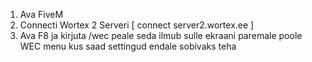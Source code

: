 1. Ava FiveM
2. Connecti Wortex 2 Serveri [ connect server2.wortex.ee ]
3. Ava F8 ja kirjuta /wec peale seda ilmub sulle ekraani paremale poole WEC menu kus saad settingud endale sobivaks teha
